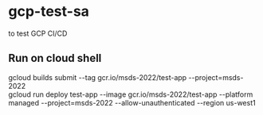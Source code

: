 # gcp-test-sa
to test GCP CI/CD

## Run on cloud shell
gcloud builds submit --tag gcr.io/msds-2022/test-app --project=msds-2022 <br>
gcloud run deploy test-app --image gcr.io/msds-2022/test-app --platform managed --project=msds-2022 --allow-unauthenticated --region us-west1 <br>